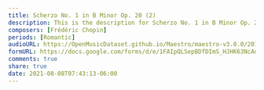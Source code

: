 ```yaml
---
title: Scherzo No. 1 in B Minor Op. 20 (2)
description: This is the description for Scherzo No. 1 in B Minor Op. 20 by Frédéric Chopin
composers: [Frédéric Chopin]
periods: [Romantic]
audioURL: https://OpenMusicDataset.github.io/Maestro/maestro-v3.0.0/2011/MIDI-Unprocessed_07_R1_2011_MID--AUDIO_R1-D3_05_Track05_wav.midi
formURL: https://docs.google.com/forms/d/e/1FAIpQLSepBDfDImS_HJHK63NcAdYR12tuvG82MVBmNdxlCecbFEhNkA/viewform
comments: true
share: true
date: 2021-08-08T07:43:13-06:00
---
```

